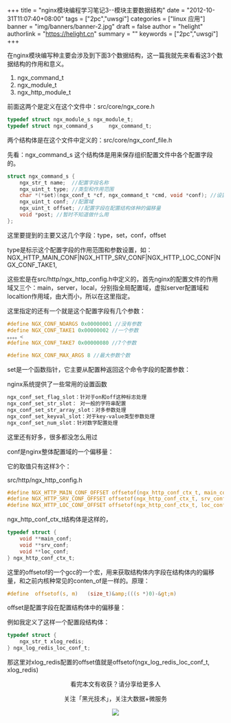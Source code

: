 +++
title = "nginx模块编程学习笔记3--模块主要数据结构"
date = "2012-10-31T11:07:40+08:00"
tags = ["2pc","uwsgi"]
categories = ["linux 应用"]
banner = "img/banners/banner-2.jpg"
draft = false
author = "helight"
authorlink = "https://helight.cn"
summary = ""
keywords = ["2pc","uwsgi"]
+++

在nginx模块编写种主要会涉及到下面3个数据结构，这一篇我就先来看看这3个数据结构的作用和意义。

1. ngx_command_t
2. ngx_module_t
3. ngx_http_module_t

前面这两个是定义在这个文件中：src/core/ngx_core.h
<!--more -->
```c
typedef struct ngx_module_s ngx_module_t;
typedef struct ngx_command_s     ngx_command_t;
```
两个结构体是在这个文件中定义的：src/core/ngx_conf_file.h

先看：ngx_command_s 这个结构体是用来保存组织配置文件中各个配置字段的。
```c
struct ngx_command_s {
    ngx_str_t name;  //配置字段名称
    ngx_uint_t type; //类型和作用范围
    char *(*set)(ngx_conf_t *cf, ngx_command_t *cmd, void *conf); //设置或是读取函数
    ngx_uint_t conf; //配置域
    ngx_uint_t offset; //配置字段在配置结构体种的偏移量
    void *post; //暂时不知道做什么用
};
```
这里要提到的主要又这几个字段：type，set，conf，offset

type是标示这个配置字段的作用范围和参数设置，如：NGX_HTTP_MAIN_CONF|NGX_HTTP_SRV_CONF|NGX_HTTP_LOC_CONF|NGX_CONF_TAKE1,

这些宏是在src/http/ngx_http_config.h中定义的，首先nginx的配置文件的作用域又三个：main，server，local，分别指全局配置域，虚拟server配置域和localtion作用域，由大而小，所以在这里指定。

这里指定的还有一个就是这个配置字段有几个参数：
```c
#define NGX_CONF_NOARGS 0x00000001 //没有参数
#define NGX_CONF_TAKE1 0x00000002 //一个参数
。。。。<
#define NGX_CONF_TAKE7 0x00000080 //7个参数

#define NGX_CONF_MAX_ARGS 8 //最大参数个数
```
set是一个函数指针，它主要从配置种返回这个命令字段的配置参数：

nginx系统提供了一些常用的设置函数
```sh
ngx_conf_set_flag_slot：针对于on和off这种标志处理
ngx_conf_set_str_slot： 对一般的字符串配置
ngx_conf_set_str_array_slot：对多参数处理
ngx_conf_set_keyval_slot：对于key-value类型参数处理
ngx_conf_set_num_slot：针对数字配置处理
```
这里还有好多，很多都没怎么用过

conf是nginx整体配置域的一个偏移量：

它的取值只有这样3个：

src/http/ngx_http_config.h
```c
#define NGX_HTTP_MAIN_CONF_OFFSET offsetof(ngx_http_conf_ctx_t, main_conf)
#define NGX_HTTP_SRV_CONF_OFFSET offsetof(ngx_http_conf_ctx_t, srv_conf)
#define NGX_HTTP_LOC_CONF_OFFSET offsetof(ngx_http_conf_ctx_t, loc_conf)
```
ngx_http_conf_ctx_t结构体是这样的，
```c
typedef struct {
    void **main_conf;
    void **srv_conf;
    void **loc_conf;
} ngx_http_conf_ctx_t;
```
这里的offsetof的一个gcc的一个宏，用来获取结构体内字段在结构体内的偏移量，和之前内核种常见的conten_of是一样的。原理：
```c
#define  offsetof(s, m)   (size_t)&amp;(((s *)0)-&gt;m)
```
offset是配置字段在配置结构体中的偏移量：

例如我定义了这样一个配置段结构体：
```c
typedef struct {
    ngx_str_t xlog_redis;
} ngx_log_redis_loc_conf_t;
```
那这里对xlog_redis配置的offset值就是offsetof(ngx_log_redis_loc_conf_t, xlog_redis)



<center>
看完本文有收获？请分享给更多人<br>

关注「黑光技术」，关注大数据+微服务<br>

![](/img/qrcode_helight_tech.jpg)
</center>
